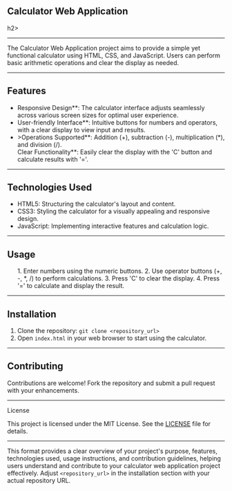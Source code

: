 <h2>Calculator Web Application</h2>h2>
<hr>
<p>The Calculator Web Application project aims to provide a simple yet functional calculator using HTML, CSS, and JavaScript. Users can perform basic arithmetic operations and clear the display as needed.</p>
<hr>
<h2>Features</h2>
<ul>  
  <li>Responsive Design**: The calculator interface adjusts seamlessly across various screen sizes for optimal user experience.</li>
  <li>User-friendly Interface**: Intuitive buttons for numbers and operators, with a clear display to view input and results.</li>
  <li>>Operations Supported**: Addition (+), subtraction (-), multiplication (*), and division (/).</li
  <li>Clear Functionality**: Easily clear the display with the 'C' button and calculate results with '='.</li>
</ul>
<hr>
<h2>Technologies Used</h2>
<ul>
  <li>HTML5: Structuring the calculator's layout and content.</li>
  <li>CSS3: Styling the calculator for a visually appealing and responsive design.</li>
  <li>JavaScript: Implementing interactive features and calculation logic.</li>
</ul>
<hr>
<h2>Usage</h2>
<ul>
1. Enter numbers using the numeric buttons.
2. Use operator buttons (+, -, *, /) to perform calculations.
3. Press 'C' to clear the display.
4. Press '=' to calculate and display the result.
</ul>


---

## Installation

1. Clone the repository: `git clone <repository_url>`
2. Open `index.html` in your web browser to start using the calculator.

---

## Contributing

Contributions are welcome! Fork the repository and submit a pull request with your enhancements.

---

License

This project is licensed under the MIT License. See the [LICENSE](LICENSE) file for details.

---

This format provides a clear overview of your project's purpose, features, technologies used, usage instructions, and contribution guidelines, helping users understand and contribute to your calculator web application project effectively. Adjust `<repository_url>` in the installation section with your actual repository URL.
